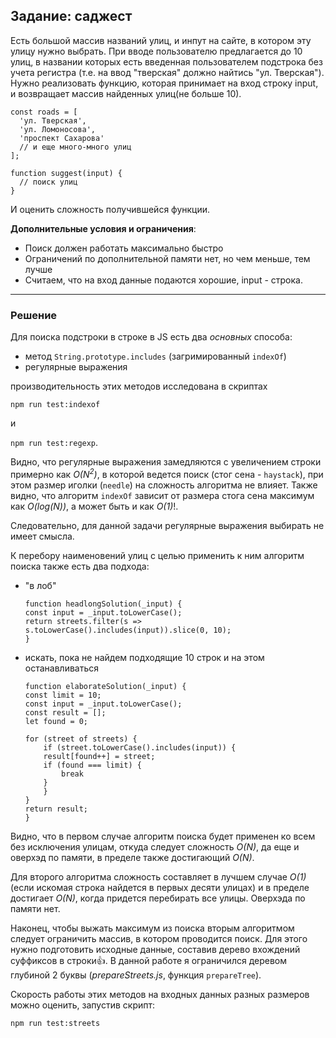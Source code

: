 ## Задание: саджест

Есть большой массив названий улиц, и инпут на сайте, в котором эту улицу нужно выбрать. При вводе пользователю предлагается до 10 улиц, в названии которых есть введенная пользователем подстрока без учета регистра (т.е. на ввод "тверская" должно найтись "ул. Тверская").
Нужно реализовать функцию, которая принимает на вход строку input, и возвращает массив найденных улиц(не больше 10).

```
const roads = [
  'ул. Тверская',
  'ул. Ломоносова',
  'проспект Сахарова'
  // и еще много-много улиц
];

function suggest(input) {
  // поиск улиц
}
```

И оценить сложность получившейся функции.

**Дополнительные условия и ограничения**:

- Поиск должен работать максимально быстро
- Ограничений по дополнительной памяти нет, но чем меньше, тем лучше
- Считаем, что на вход данные подаются хорошие, input - строка.

--------------------------

### Решение

Для поиска подстроки в строке в JS есть два _основных_ способа:
- метод `String.prototype.includes` (загримированный `indexOf`) 
- регулярные выражения

производительность этих методов исследована в скриптах

`npm run test:indexof`

и

`npm run test:regexp`.

Видно, что регулярные выражения замедляются c увеличением строки примерно как _O(N<sup>2</sup>)_, в которой ведется поиск (стог сена - `haystack`), при этом размер иголки (`needle`) на сложность алгоритма не влияет. Также видно, что алгоритм `indexOf` зависит от размера стога сена максимум как _O(log(N))_, а может быть и как _O(1)_!.

Следовательно, для данной задачи регулярные выражения выбирать не имеет смысла.

К перебору наименовений улиц с целью применить к ним алгоритм поиска также есть два подхода:
- "в лоб"

    ```
    function headlongSolution(_input) {
    const input = _input.toLowerCase();
    return streets.filter(s => s.toLowerCase().includes(input)).slice(0, 10);
    }
    ```

- искать, пока не найдем подходящие 10 строк и на этом останавливаться

    ```
    function elaborateSolution(_input) {
    const limit = 10;
    const input = _input.toLowerCase();
    const result = [];
    let found = 0;
    
    for (street of streets) {
        if (street.toLowerCase().includes(input)) {
        result[found++] = street;
        if (found === limit) {
            break
        }
        }
    }
    return result;
    }
    ```


Видно, что в первом случае алгоритм поиска будет применен ко всем без исключения улицам, откуда следует сложность _O(N)_, да еще и оверхэд по памяти, в пределе также достигающий _O(N)_.

Для второго алгоритма сложность составляет в лучшем случае _O(1)_ (если искомая строка найдется в первых десяти улицах) и в пределе достигает _O(N)_, когда придется перебирать все улицы. Оверхэда по памяти нет.

Наконец, чтобы выжать максимум из поиска вторым алгоритмом следует ограничить массив, в котором проводится поиск. Для этого нужно подготовить исходные данные, составив дерево вхождений суффиксов в строки👍. В данной работе я ограничился деревом глубиной 2 буквы (_prepareStreets.js_, функция `prepareTree`).

Скорость работы этих методов на входных данных разных размеров можно оценить, запустив скрипт:

```
npm run test:streets
```
